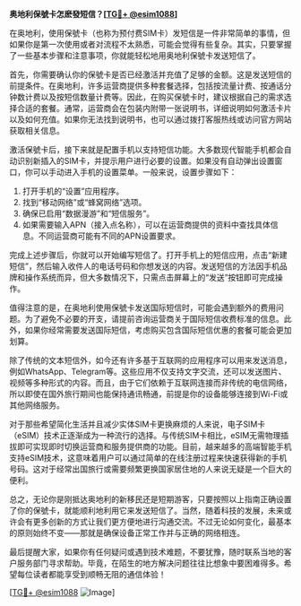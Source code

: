 **奥地利保號卡怎麽發短信？[[TG💪+ @esim1088](https://t.me/s/esim1088)]**

在奥地利，使用保號卡（也称为预付费SIM卡）发短信是一件非常简单的事情，但如果你是第一次使用或者对流程不太熟悉，可能会觉得有些复杂。其实，只要掌握了一些基本步骤和注意事项，你就能轻松地用奥地利保號卡发送短信了。

首先，你需要确认你的保號卡是否已经激活并充值了足够的金额。这是发送短信的前提条件。在奥地利，许多运营商提供多种套餐选择，包括按流量计费、按通话分钟数计费以及按短信数量计费等。因此，在购买保號卡时，建议根据自己的需求选择合适的套餐。通常，运营商会在包装内附带一张说明书，详细说明如何激活卡片以及如何充值。如果你无法找到说明书，也可以通过拨打客服热线或访问官方网站获取相关信息。

激活保號卡后，接下来就是配置手机以支持短信功能。大多数现代智能手机都会自动识别新插入的SIM卡，并提示用户进行必要的设置。如果没有自动弹出设置窗口，你可以手动进入手机的设置菜单。一般来说，设置步骤如下：

1. 打开手机的“设置”应用程序。
2. 找到“移动网络”或“蜂窝网络”选项。
3. 确保已启用“数据漫游”和“短信服务”。
4. 如果需要输入APN（接入点名称），可以在运营商提供的资料中查找具体信息。不同运营商可能有不同的APN设置要求。

完成上述步骤后，你就可以开始编写短信了。打开手机上的短信应用，点击“新建短信”，然后输入收件人的电话号码和你想发送的内容。发送短信的方法因手机品牌和操作系统而异，但大多数情况下，只需点击屏幕上的“发送”按钮即可完成操作。

值得注意的是，在奥地利使用保號卡发送国际短信时，可能会遇到额外的费用问题。为了避免不必要的开支，请提前咨询运营商关于国际短信收费标准的信息。此外，如果你经常需要发送国际短信，考虑购买包含国际短信优惠的套餐可能会更加划算。

除了传统的文本短信外，如今还有许多基于互联网的应用程序可以用来发送消息，例如WhatsApp、Telegram等。这些应用不仅支持文字交流，还可以发送图片、视频等多种形式的内容。而且，由于它们依赖于互联网连接而非传统的电信网络，所以即使在国外旅行期间也能保持通讯畅通，前提是你的设备能够连接到Wi-Fi或其他网络服务。

对于那些希望简化生活并且减少实体SIM卡更换麻烦的人来说，电子SIM卡（eSIM）技术正逐渐成为一种流行的选择。与传统SIM卡相比，eSIM无需物理插拔即可实现即时切换运营商和服务提供商的功能。目前，越来越多的高端智能手机支持eSIM技术，这意味着用户可以通过简单的在线注册过程来快速获得新的手机号码。这对于经常出国旅行或需要频繁更换国家居住地的人来说无疑是一个巨大的便利。

总之，无论你是刚抵达奥地利的新移民还是短期游客，只要按照以上指南正确设置了你的保號卡，就能顺利地利用它来发送短信了。当然，随着科技的发展，未来或许会有更多创新的方式让我们更方便地进行沟通交流。不过无论如何变化，最基本的原则始终不变——那就是确保设备正常工作并与正确的网络相连。

最后提醒大家，如果你有任何疑问或遇到技术难题，不要犹豫，随时联系当地的客户服务部门寻求帮助。毕竟，在陌生的地方解决问题往往比想象中要困难得多。希望每位读者都能享受到顺畅无阻的通信体验！

[[TG💪+ @esim1088](https://t.me/s/esim1088) ![Image](https://i.postimg.cc/4NQfJmqS/Snipaste-2025-05-13-00-14-12.png)]